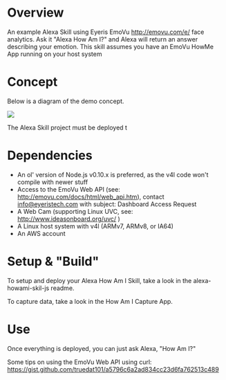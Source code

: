 # Overview

An example Alexa Skill using Eyeris EmoVu http://emovu.com/e/ face analytics.  Ask it "Alexa How Am I?" and Alexa will return an answer describing your emotion.  This skill assumes you have an EmoVu HowMe App running on your host system

# Concept

Below is a diagram of the demo concept.


![](https://github.com/truedat101/alexa-howami-skill/blob/master/assets/HowAmIAlexaSkillDiagram.png?raw=true)

The Alexa Skill project must be deployed t
# Dependencies

- An ol' version of Node.js v0.10.x is preferred, as the v4l code won't compile with newer stuff
- Access to the EmoVu Web API (see: http://emovu.com/docs/html/web_api.htm), contact info@eyeristech.com with subject: Dashboard Access Request
- A Web Cam (supporting Linux UVC, see: http://www.ideasonboard.org/uvc/ )
- A Linux host system with v4l (ARMv7, ARMv8, or IA64)
- An AWS account

# Setup & "Build"

To setup and deploy your Alexa How Am I Skill, take a look in the alexa-howami-skil-js readme.

To capture data, take a look in the How Am I Capture App.

# Use

Once everything is deployed, you can just ask Alexa, "How Am I?"

Some tips on using the EmoVu Web API using curl: https://gist.github.com/truedat101/a5796c6a2ad834cc23d6fa762513c489
